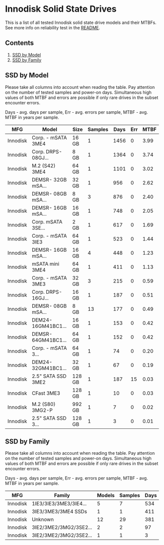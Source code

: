 Innodisk Solid State Drives
===========================

This is a list of all tested Innodisk solid state drive models and their MTBFs. See
more info on reliability test in the [README](https://github.com/bsdhw/SMART).

Contents
--------

1. [ SSD by Model  ](#ssd-by-model)
2. [ SSD by Family ](#ssd-by-family)

SSD by Model
------------

Please take all columns into account when reading the table. Pay attention on the
number of tested samples and power-on days. Simultaneous high values of both MTBF
and errors are possible if only rare drives in the subset encounter errors.

Days - avg. days per sample,
Err  - avg. errors per sample,
MTBF - avg. MTBF in years per sample.

| MFG       | Model              | Size   | Samples | Days  | Err   | MTBF |
|-----------|--------------------|--------|---------|-------|-------|------|
| Innodisk  | Corp. - mSATA 3ME4 | 16 GB  | 1       | 1456  | 0     | 3.99   |
| Innodisk  | Corp. DRPS-08GJ... | 8 GB   | 1       | 1364  | 0     | 3.74   |
| Innodisk  | M.2 (S42) 3ME4     | 64 GB  | 1       | 1101  | 0     | 3.02   |
| Innodisk  | DEMSR- 32GB mSA... | 32 GB  | 1       | 956   | 0     | 2.62   |
| Innodisk  | DEMSR- 08GB mSA... | 8 GB   | 3       | 876   | 0     | 2.40   |
| Innodisk  | DEMSR- 16GB mSA... | 16 GB  | 1       | 748   | 0     | 2.05   |
| Innodisk  | Corp. mSATA 3SE... | 2 GB   | 1       | 617   | 0     | 1.69   |
| Innodisk  | Corp. - mSATA 3IE3 | 64 GB  | 1       | 523   | 0     | 1.44   |
| Innodisk  | DEMSR- 16GB mSA... | 16 GB  | 4       | 448   | 0     | 1.23   |
| Innodisk  | mSATA mini 3ME4    | 64 GB  | 1       | 411   | 0     | 1.13   |
| Innodisk  | Corp. - mSATA 3ME3 | 32 GB  | 3       | 215   | 0     | 0.59   |
| Innodisk  | Corp. DRPS-16GJ... | 16 GB  | 1       | 187   | 0     | 0.51   |
| Innodisk  | DEMSR- 08GB mSA... | 8 GB   | 13      | 177   | 0     | 0.49   |
| Innodisk  | DEM24-16GM41BC1... | 16 GB  | 1       | 153   | 0     | 0.42   |
| Innodisk  | DEMSR-64GM41BC1... | 64 GB  | 1       | 152   | 0     | 0.42   |
| Innodisk  | Corp. - mSATA 3... | 64 GB  | 1       | 74    | 0     | 0.20   |
| Innodisk  | DEM24-32GM41BC1... | 32 GB  | 1       | 67    | 0     | 0.19   |
| Innodisk  | 2.5" SATA SSD 3ME2 | 128 GB | 1       | 187   | 15    | 0.03   |
| Innodisk  | CFast 3ME3         | 128 GB | 1       | 10    | 0     | 0.03   |
| Innodisk  | M.2 (S80) 3MG2-P   | 992 GB | 1       | 7     | 0     | 0.02   |
| Innodisk  | 2.5" SATA SSD 3... | 128 GB | 1       | 3     | 0     | 0.01   |

SSD by Family
-------------

Please take all columns into account when reading the table. Pay attention on the
number of tested samples and power-on days. Simultaneous high values of both MTBF
and errors are possible if only rare drives in the subset encounter errors.

Days - avg. days per sample,
Err  - avg. errors per sample,
MTBF - avg. MTBF in years per sample.

| MFG       | Family                 | Models | Samples | Days  | Err   | MTBF |
|-----------|------------------------|--------|---------|-------|-------|------|
| Innodisk  | 1IE3/3IE3/3ME3/3IE4... | 5      | 7       | 534   | 0     | 1.46   |
| Innodisk  | 3IE3/3ME3/3ME4 SSDs    | 1      | 1       | 411   | 0     | 1.13   |
| Innodisk  | Unknown                | 12     | 29      | 381   | 0     | 1.04   |
| Innodisk  | 3IE2/3ME2/3MG2/3SE2... | 2      | 2       | 97    | 8     | 0.03   |
| Innodisk  | 3IE2/3ME2/3MG2/3SE2... | 1      | 1       | 3     | 0     | 0.01   |
